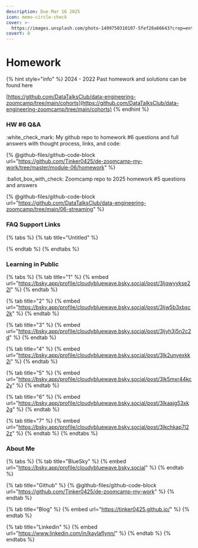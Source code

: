 ```yaml
---
description: Due Mar 16 2025
icon: memo-circle-check
cover: >-
  https://images.unsplash.com/photo-1499750310107-5fef28a66643?crop=entropy&cs=srgb&fm=jpg&ixid=M3wxOTcwMjR8MHwxfHNlYXJjaHw2fHxzdHVkeSUyMGNvZmZlZXxlbnwwfHx8fDE3Mzc2MDMzMDl8MA&ixlib=rb-4.0.3&q=85
coverY: 0
---
```


# Homework

{% hint style="info" %}
2024 - 2022 Past homework and solutions can be found here

[https://github.com/DataTalksClub/data-engineering-zoomcamp/tree/main/cohorts](https://github.com/DataTalksClub/data-engineering-zoomcamp/tree/main/cohorts)
{% endhint %}

### HW #6 Q\&A

:white\_check\_mark: My github repo to homework  #6 questions and full answers with thought process, links, and code:

{% @github-files/github-code-block url="https://github.com/Tinker0425/de-zoomcamp-my-work/tree/master/module-06/homework" %}

:ballot\_box\_with\_check: Zoomcamp repo to 2025 homework #5 questions and answers

{% @github-files/github-code-block url="https://github.com/DataTalksClub/data-engineering-zoomcamp/tree/main/06-streaming" %}

### FAQ Support Links

{% tabs %}
{% tab title="Untitled" %}

{% endtab %}
{% endtabs %}

### Learning in Public

{% tabs %}
{% tab title="1" %}
{% embed url="https://bsky.app/profile/cloudybluewave.bsky.social/post/3ljqwyykse22l" %}
{% endtab %}

{% tab title="2" %}
{% embed url="https://bsky.app/profile/cloudybluewave.bsky.social/post/3ljw5b3xbsc2k" %}
{% endtab %}

{% tab title="3" %}
{% embed url="https://bsky.app/profile/cloudybluewave.bsky.social/post/3ljyh3j5n2c2d" %}
{% endtab %}

{% tab title="4" %}
{% embed url="https://bsky.app/profile/cloudybluewave.bsky.social/post/3lk2unyexkk2i" %}
{% endtab %}

{% tab title="5" %}
{% embed url="https://bsky.app/profile/cloudybluewave.bsky.social/post/3lk5mxr44kc2y" %}
{% endtab %}

{% tab title="6" %}
{% embed url="https://bsky.app/profile/cloudybluewave.bsky.social/post/3lkaajg53xk2g" %}
{% endtab %}

{% tab title="7" %}
{% embed url="https://bsky.app/profile/cloudybluewave.bsky.social/post/3lkchkap7l22z" %}
{% endtab %}
{% endtabs %}

### About Me

{% tabs %}
{% tab title="BlueSky" %}
{% embed url="https://bsky.app/profile/cloudybluewave.bsky.social" %}
{% endtab %}

{% tab title="Github" %}
{% @github-files/github-code-block url="https://github.com/Tinker0425/de-zoomcamp-my-work" %}
{% endtab %}

{% tab title="Blog" %}
{% embed url="https://tinker0425.github.io/" %}
{% endtab %}

{% tab title="Linkedin" %}
{% embed url="https://www.linkedin.com/in/kaylaflynn/" %}
{% endtab %}
{% endtabs %}
